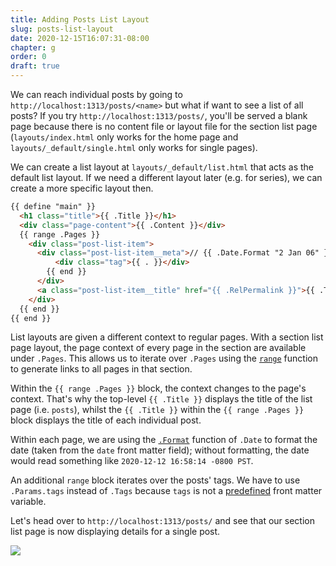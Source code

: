 ```yaml
---
title: Adding Posts List Layout
slug: posts-list-layout
date: 2020-12-15T16:07:31-08:00
chapter: g
order: 0
draft: true
---
```


We can reach individual posts by going to `http://localhost:1313/posts/<name>` but what if want to see a list of all posts? If you try `http://localhost:1313/posts/`, you'll be served a blank page because there is no content file or layout file for the section list page (`layouts/index.html` only works for the home page and `layouts/_default/single.html` only works for single pages).

We can create a list layout at `layouts/_default/list.html` that acts as the default list layout. If we need a different layout later (e.g. for series), we can create a more specific layout then.

```html
{{ define "main" }}
  <h1 class="title">{{ .Title }}</h1>
  <div class="page-content">{{ .Content }}</div>
  {{ range .Pages }}
    <div class="post-list-item">
      <div class="post-list-item__meta">// {{ .Date.Format "2 Jan 06" }} &bullet; {{ range .Params.tags }}
          <div class="tag">{{ . }}</div>
        {{ end }}
      </div>
      <a class="post-list-item__title" href="{{ .RelPermalink }}">{{ .Title }}</a>
    </div>
  {{ end }}
{{ end }}
```

List layouts are given a different context to regular pages. With a section list page layout, the page context of every page in the section are available under `.Pages`. This allows us to iterate over `.Pages` using the [`range`](https://gohugo.io/functions/range/) function to generate links to all pages in that section.

Within the `{{ range .Pages }}` block, the context changes to the page's context. That's why the top-level `{{ .Title }}` displays the title of the list page (i.e. `posts`), whilst the `{{ .Title }}` within the `{{ range .Pages }}` block displays the title of each individual post.

Within each page, we are using the [`.Format`](https://gohugo.io/functions/format/) function of `.Date` to format the date (taken from the `date` front matter field); without formatting, the date would read something like `2020-12-12 16:58:14 -0800 PST`.

An additional `range` block iterates over the posts' tags. We have to use `.Params.tags` instead of `.Tags` because `tags` is not a [predefined](https://gohugo.io/content-management/front-matter/#predefined) front matter variable.

Let's head over to `http://localhost:1313/posts/` and see that our section list page is now displaying details for a single post.

![](posts-list-single-post.png)
